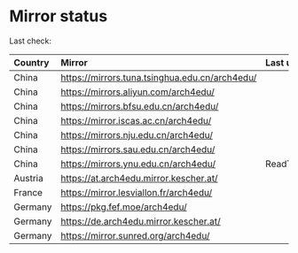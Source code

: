 <script src="./time.js"></script>
# Mirror status
Last check: <script type="text/javascript">localize(1695651426.6008701);</script>

|Country|Mirror|Last update|
|:------|:-----|:----------|
|China|https://mirrors.tuna.tsinghua.edu.cn/arch4edu/|<script type="text/javascript">localize(1695623718);</script>|
|China|https://mirrors.aliyun.com/arch4edu/|<script type="text/javascript">localize(1695623718);</script>|
|China|https://mirrors.bfsu.edu.cn/arch4edu/|<script type="text/javascript">localize(1695623718);</script>|
|China|https://mirror.iscas.ac.cn/arch4edu/|<script type="text/javascript">localize(1695623718);</script>|
|China|https://mirrors.nju.edu.cn/arch4edu/|<script type="text/javascript">localize(1695580115);</script>|
|China|https://mirrors.sau.edu.cn/arch4edu/|<script type="text/javascript">localize(1695623718);</script>|
|China|https://mirrors.ynu.edu.cn/arch4edu/|ReadTimeout|
|Austria|https://at.arch4edu.mirror.kescher.at/|<script type="text/javascript">localize(1695623718);</script>|
|France|https://mirror.lesviallon.fr/arch4edu/|<script type="text/javascript">localize(1695623718);</script>|
|Germany|https://pkg.fef.moe/arch4edu/|<script type="text/javascript">localize(1695623718);</script>|
|Germany|https://de.arch4edu.mirror.kescher.at/|<script type="text/javascript">localize(1695623718);</script>|
|Germany|https://mirror.sunred.org/arch4edu/|<script type="text/javascript">localize(1695623718);</script>|

<script src="./tablefilter/tablefilter.js"></script>
<script src="./table.js"></script>